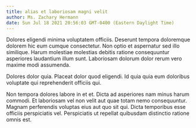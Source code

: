 ```yaml
---
title: alias et laboriosam magni velit
author: Ms. Zachary Hermann
date: Sun Jul 18 2021 20:56:03 GMT-0400 (Eastern Daylight Time)
---
```

Dolores eligendi minima voluptatem officiis. Deserunt tempora doloremque dolorem hic eum cumque consectetur. Non optio et aspernatur sed illo similique. Harum molestiae molestias debitis ratione consequuntur asperiores laudantium illum sunt. Laboriosam dolorum dolor rerum vero maxime modi assumenda.

 Dolores dolor quia. Placeat dolor quod eligendi. Id quia quia eum doloribus voluptate qui reprehenderit officiis qui.

 Non tempora dolores labore in et et. Dicta ad asperiores nam minus harum commodi. Et laboriosam vel non velit aut quae totam nemo consequuntur. Magnam perferendis voluptas eius aut quo sit qui. Dicta temporibus esse officiis perspiciatis vel. Perspiciatis ut repellat quibusdam distinctio ratione omnis est.